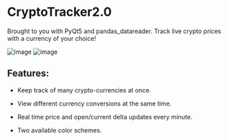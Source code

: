 # CryptoTracker2.0
Brought to you with PyQt5 and pandas_datareader. Track live crypto prices with a currency of your choice!

![image](https://user-images.githubusercontent.com/93454878/206353267-2ea7421d-005a-4087-bcfe-2df60cdf3b63.png)
![image](https://user-images.githubusercontent.com/93454878/206353309-8e5272fd-20f3-4c9e-b996-3e368c69e7ca.png)



## Features:
- Keep track of many crypto-currencies at once.

- View different currency conversions at the same time.

- Real time price and open/current delta updates every minute.

- Two available color schemes.


